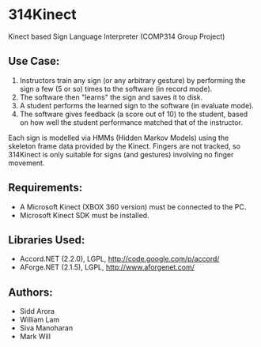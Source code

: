 314Kinect
=========

Kinect based Sign Language Interpreter (COMP314 Group Project)


Use Case:
---------
1. Instructors train any sign (or any arbitrary gesture) by performing the sign a few (5 or so) times to the software (in record mode).
2. The software then "learns" the sign and saves it to disk.
3. A student performs the learned sign to the software (in evaluate mode).
4. The software gives feedback (a score out of 10) to the student, based on how well the student performance matched that of the instructor.

Each sign is modelled via HMMs (Hidden Markov Models) using the skeleton frame data provided by the Kinect.
Fingers are not tracked, so 314Kinect is only suitable for signs (and gestures) involving no finger movement.

Requirements:
-------------
* A Microsoft Kinect (XBOX 360 version) must be connected to the PC.
* Microsoft Kinect SDK must be installed.


Libraries Used:
---------------
* Accord.NET (2.2.0), LGPL, http://code.google.com/p/accord/
* AForge.NET (2.1.5), LGPL, http://www.aforgenet.com/


Authors:
-------------
* Sidd Arora
* William Lam
* Siva Manoharan
* Mark Will

